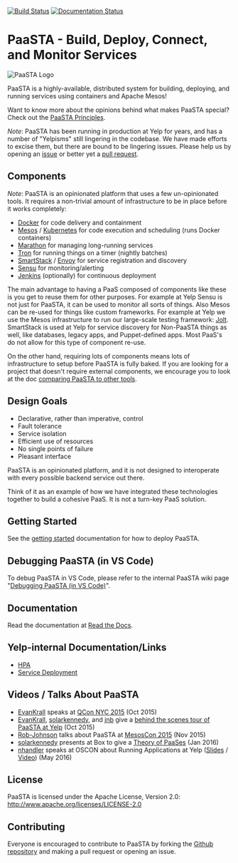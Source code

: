 [![Build Status](https://travis-ci.org/Yelp/paasta.svg?branch=master)](https://travis-ci.org/Yelp/paasta)
[![Documentation Status](https://readthedocs.org/projects/paasta/badge/?version=latest)](https://paasta.readthedocs.io/en/latest/?badge=latest)

# PaaSTA - Build, Deploy, Connect, and Monitor Services
![PaaSTA Logo](http://engineeringblog.yelp.com/images/previews/paasta_preview.png)

PaaSTA is a highly-available, distributed system for building, deploying, and
running services using containers and Apache Mesos!

Want to know more about the opinions behind what makes PaaSTA special? Check
out the [PaaSTA Principles](http://paasta.readthedocs.io/en/latest/about/paasta_principles.html).

*Note*: PaaSTA has been running in production at Yelp for years,
and has a number of "Yelpisms" still lingering in the codebase. We have made
efforts to excise them, but there are bound to be lingering issues. Please help us
by opening an [issue](https://github.com/Yelp/paasta/issues/new) or
better yet a [pull request](https://github.com/Yelp/paasta/pulls).

## Components

*Note*: PaaSTA is an opinionated platform that uses a few un-opinionated
tools. It requires a non-trivial amount of infrastructure to be in place
before it works completely:

 * [Docker](http://www.docker.com/) for code delivery and containment
 * [Mesos](http://mesos.apache.org/) / [Kubernetes](https://kubernetes.io/) for code execution and scheduling (runs Docker containers)
 * [Marathon](https://mesosphere.github.io/marathon/) for managing long-running services
 * [Tron](https://tron.readthedocs.io/en/latest/) for running things on a timer (nightly batches)
 * [SmartStack](http://nerds.airbnb.com/smartstack-service-discovery-cloud/) / [Envoy](https://www.envoyproxy.io/) for service registration and discovery
 * [Sensu](https://sensuapp.org/) for monitoring/alerting
 * [Jenkins](https://jenkins-ci.org/) (optionally) for continuous deployment

The main advantage to having a PaaS composed of components like these is you
get to reuse them for other purposes. For example at Yelp Sensu is not just for
PaaSTA, it can be used to monitor all sorts of things. Also Mesos can be
re-used for things like custom frameworks. For example at Yelp we use the Mesos
infrastructure to run our large-scale testing framework:
[Jolt](https://dcos.io/events/2017/jolt-distributed-fault-tolerant-tests-at-scale-on-mesos/).
SmartStack is used at Yelp for service discovery for Non-PaaSTA things as well,
like databases, legacy apps, and Puppet-defined apps. Most PaaS's do not
allow for this type of component re-use.

On the other hand, requiring lots of components means lots of infrastructure to
setup before PaaSTA is fully baked. If you are looking for a project that
doesn't require external components, we encourage you to look at the doc
[comparing PaaSTA to other tools](https://github.com/Yelp/paasta/blob/master/comparison.md).

## Design Goals

 * Declarative, rather than imperative, control
 * Fault tolerance
 * Service isolation
 * Efficient use of resources
 * No single points of failure
 * Pleasant interface

PaaSTA is an opinionated platform, and it is not designed to interoperate with
every possible backend service out there.

Think of it as an example of how we have integrated these technologies together
to build a cohesive PaaS. It is not a turn-key PaaS solution.

## Getting Started

See the [getting started](http://paasta.readthedocs.io/en/latest/installation/getting_started.html)
documentation for how to deploy PaaSTA.

## Debugging PaaSTA (in VS Code)

To debug PaaSTA in VS Code, please refer to the internal PaaSTA wiki page "[Debugging PaaSTA (in VS Code)](https://y.yelpcorp.com/paasta-vscode)".

## Documentation

Read the documentation at [Read the Docs](http://paasta.readthedocs.io/en/latest/).

## Yelp-internal Documentation/Links
* [HPA](http://y/hpa)
* [Service Deployment](http://y/service-deploys)

## Videos / Talks About PaaSTA

* [EvanKrall](https://github.com/EvanKrall) speaks at [QCon NYC 2015](http://www.infoq.com/presentations/paasta-yelp) (Oct 2015)
* [EvanKrall](https://github.com/EvanKrall), [solarkennedy](https://github.com/solarkennedy), and [jnb](https://github.com/jnb) give a [behind the scenes tour of PaaSTA at Yelp](https://vimeo.com/141231345) (Oct 2015)
* [Rob-Johnson](https://github.com/Rob-Johnson) talks about PaaSTA at [MesosCon 2015](https://www.youtube.com/watch?v=fxYfmzWctRc) (Nov 2015)
* [solarkennedy](https://github.com/solarkennedy) presents at Box to give a [Theory of PaaSes](https://youtu.be/YFDwdRVTg4g?t=33m11s) (Jan 2016)
* [nhandler](https://github.com/nhandler) speaks at OSCON about Running Applications at Yelp ([Slides](http://www.slideshare.net/NathanHandler/paasta-running-applications-at-yelp) / [Video](https://youtu.be/vISUXKeoqXM)) (May 2016)

## License

PaaSTA is licensed under the Apache License, Version 2.0: http://www.apache.org/licenses/LICENSE-2.0

## Contributing

Everyone is encouraged to contribute to PaaSTA by forking the
[Github repository](http://github.com/Yelp/PaaSTA) and making a pull request or
opening an issue.
